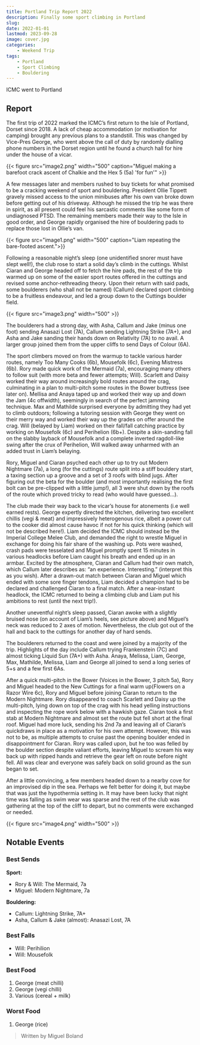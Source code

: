 ```yaml
---
title: Portland Trip Report 2022
description: Finally some sport climbing in Portland
slug: 
date: 2022-01-01
lastmod: 2023-09-28
image: cover.jpg
categories:
    - Weekend Trip
tags:
    - Portland
    - Sport Climbing
    - Bouldering
---
```


ICMC went to Portland

## Report

The first trip of 2022 marked the ICMC’s first return to the Isle of Portland, Dorset since 2018. A lack of cheap accommodation (or motivation for camping) brought any previous plans to a standstill. This was changed by Vice-Pres George, who went above the call of duty by randomly dialling phone numbers in the Dorset region until he found a church hall for hire under the house of a vicar.

{{< figure src="image2.png" width="500" caption="Miguel making a barefoot crack ascent of Chalkie and the Hex 5 (5a) 'for fun'" >}}

A few messages later and members rushed to buy tickets for what promised to be a cracking weekend of sport and bouldering. President Ollie Tippett gravely missed access to the union minibuses after his own van broke down before getting out of his driveway. Although he missed the trip he was there in spirit, as all present could feel his sarcastic comments like some form of undiagnosed PTSD. The remaining members made their way to the Isle in good order, and George rapidly organised the hire of bouldering pads to replace those lost in Ollie’s van.

{{< figure src="image1.png" width="500"   caption="Liam repeating the bare-footed ascent.">}}

Following a reasonable night’s sleep (one unidentified snorer must have slept well!), the club rose to start a solid day’s climb in the cuttings. Whilst Ciaran and George headed off to fetch the hire pads, the rest of the trip warmed up on some of the easier sport routes offered in the cuttings and revised some anchor-rethreading theory. Upon their return with said pads, some boulderers (who shall not be named) (Callum) declared sport climbing to be a fruitless endeavour, and led a group down to the Cuttings boulder field.

{{< figure src="image3.png" width="500" >}}

The boulderers had a strong day, with Asha, Callum and Jake (minus one foot) sending Anasazi Lost (7A), Callum sending Lightning Strike (7A+), and Asha and Jake sanding their hands down on Relativity (7A) to no avail. A larger group joined them from the upper cliffs to send Days of Colour (6A).

The sport climbers moved on from the warmup to tackle various harder routes, namely Too Many Cooks (6b), Mousefolk (6c), Evening Mistress (6b). Rory made quick work of the Mermaid (7a), encouraging many others to follow suit (with more beta and fewer attempts; Will). Scarlett and Daisy worked their way around increasingly bold routes around the crag, culminating in a plan to multi-pitch some routes in the Bower buttress (see later on). Mellisa and Anaya taped up and worked their way up and down the Jam (4c offwidth), seemingly in search of the perfect jamming technique. Max and Mathilde surprised everyone by admitting they had yet to climb outdoors; following a tutoring session with George they went on their merry way and worked their way up the grades on offer around the crag. Will (belayed by Liam) worked on their fall/fall catching practice by working on Mousefolk (6c) and Perihelion (6b+). Despite a skin-sanding fall on the slabby layback of Mousefolk and a complete inverted ragdoll-like swing after the crux of Perihelion, Will walked away unharmed with an added trust in Liam’s belaying.

Rory, Miguel and Ciaran psyched each other up to try out Modern Nightmare (7a), a long (for the cuttings) route split into a stiff bouldery start, a taxing section up a groove and a set of 3 roofs with blind jugs. After figuring out the beta for the boulder (and most importantly realising the first bolt can be pre-clipped with a little jump!), all 3 were shut down by the roofs of the route which proved tricky to read (who would have guessed…).

The club made their way back to the vicar’s house for atonements (i.e well earned rests). George expertly directed the kitchen, delivering two excellent chillis (vegi & meat) and impressively heterogenous rice, albeit a power cut to the cooker did almost cause havoc if not for his quick thinking (which will not be described here!). Liam decided the ICMC should instead be the Imperial College Melee Club, and demanded the right to wrestle Miguel in exchange for doing his fair share of the washing up. Pots were washed, crash pads were tesselated and Miguel promptly spent 15 minutes in various headlocks before Liam caught his breath and ended up in an armbar. Excited by the atmosphere, Ciaran and Callum had their own match, which Callum later describes as: “an experience. Interesting.” (interpret this as you wish). After a drawn-out match between Ciaran and Miguel which ended with some sore finger tendons, Liam decided a champion had to be declared and challenged Ciaran to a final match. After a near-instant headlock, the ICMC returned to being a climbing club and Liam put his ambitions to rest (until the next trip!).

Another uneventful night’s sleep passed, Ciaran awoke with a slightly bruised nose (on account of Liam’s heels, see picture above) and Miguel’s neck was reduced to 2 axes of motion. Nevertheless, the club got out of the hall and back to the cuttings for another day of hard sends.

The boulderers returned to the coast and were joined by a majority of the trip. Highlights of the day include Callum trying Frankenstein (7C) and almost ticking Liquid Sun (7A+) with Asha. Anaya, Melissa, Liam, George, Max, Mathilde, Melissa, Liam and George all joined to send a long series of 5+s and a few first 6As.

After a quick multi-pitch in the Bower (Voices in the Bower, 3 pitch 5a), Rory and Miguel headed to the New Cuttings for a final warm up(Flowers on a Razor Wire 6c), Rory and Miguel before joining Ciaran to return to the Modern Nightmare. Rory disappeared to coach Scarlett and Daisy up the multi-pitch, lying down on top of the crag with his head yelling instructions and inspecting the rope work below with a hawkish gaze. Ciaran took a first stab at Modern Nightmare and almost set the route but fell short at the final roof. Miguel had more luck, sending his 2nd 7a and leaving all of Ciaran’s quickdraws in place as a motivation for his own attempt. However, this was not to be, as multiple attempts to cruise past the opening boulder ended in disappointment for Ciaran. Rory was called upon, but he too was felled by the boulder section despite valiant efforts, leaving Miguel to scream his way back up with ripped hands and retrieve the gear left on route before night fell. All was clear and everyone was safely back on solid ground as the sun began to set.

After a little convincing, a few members headed down to a nearby cove for an improvised dip in the sea. Perhaps we felt better for doing it, but maybe that was just the hypothermia setting in. It may have been lucky that night time was falling as swim wear was sparse and the rest of the club was gathering at the top of the cliff to depart, but no comments were exchanged or needed.

{{< figure src="image4.png" width="500" >}}

## Notable Events
### Best Sends
**Sport:**
- Rory & Will: The Mermaid, 7a
- Miguel: Modern Nightmare, 7a

**Bouldering:**
- Callum: Lightning Strike, 7A+
- Asha, Callum & Jake (almost): Anasazi Lost, 7A

### Best Falls
- Will: Perihilion
- Will: Mousefolk

### Best Food
1. George (meat chilli)
2. George (vegi chilli)
3. Various (cereal + milk)

### Worst Food
1. George (rice)

> Written by Miguel Boland